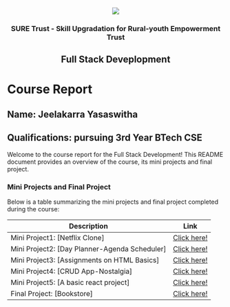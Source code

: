 <!-- PROJECT LOGO -->
<br />

<div align="center">
   <img src='https://user-images.githubusercontent.com/73131499/166115643-d3187f47-d38f-41b2-ae42-5ecbbc60de14.png' />


<h3 align="center">SURE Trust - Skill Upgradation for Rural-youth Empowerment Trust</h3>
  <h2> Full Stack Deveplopment </h2>
</div>

# Course Report

## Name: Jeelakarra Yasaswitha

## Qualifications: pursuing 3rd Year BTech CSE

Welcome to the course report for the Full Stack Development! This README document provides an overview of the course, its mini projects and final project.

### Mini Projects and Final Project

Below is a table summarizing the mini projects and final project completed during the course:

| Description                                    | Link                                    |
|------------------------------------------------|-----------------------------------------|
| Mini Project1: [Netflix Clone]                 | [Click here!](https://github.com/sure-trust/G16_FSD/tree/main/Mini%20Projects/Yasaswitha/miniproject1)               |
| Mini Project2: [Day Planner-Agenda Scheduler]  | [Click here!](https://github.com/sure-trust/G16_FSD/tree/main/Mini%20Projects/Yasaswitha/miniproject%202)                         |
| Mini Project3: [Assignments on HTML Basics]    | [Click here!](https://github.com/sure-trust/G16_FSD/tree/main/Mini%20Projects/Yasaswitha/miniproject3)                         |
| Mini Project4: [CRUD App-Nostalgia]            | [Click here!](https://github.com/sure-trust/G16_FSD/tree/main/Mini%20Projects/Yasaswitha/miniproject4/CRUD%20App-Nostalgia)                         |
| Mini Project5: [A basic react project]         | [Click here!](https://github.com/sure-trust/G16_FSD/tree/main/Mini%20Projects/Yasaswitha/miniproject5/react-app)                         |
| Final Project: [Bookstore]                     | [Click here!](https://github.com/sure-trust/G16_FSD/tree/main/Final%20Capstone%20Project/Yasaswitha)                         |